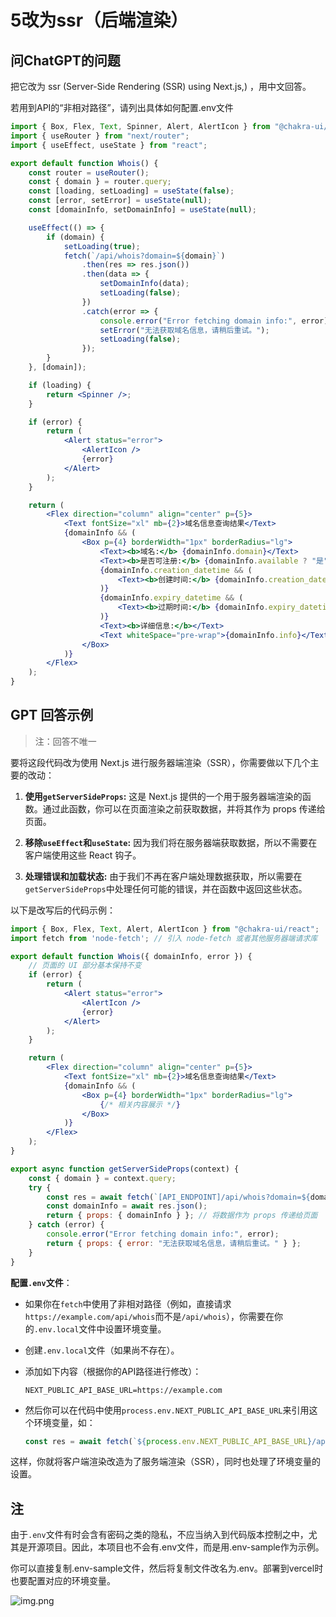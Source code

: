 # 5改为ssr（后端渲染）

## 问ChatGPT的问题

把它改为 ssr (Server-Side Rendering (SSR) using Next.js,) ，用中文回答。

若用到API的“非相对路径”，请列出具体如何配置.env文件

```jsx
import { Box, Flex, Text, Spinner, Alert, AlertIcon } from "@chakra-ui/react";
import { useRouter } from "next/router";
import { useEffect, useState } from "react";

export default function Whois() {
    const router = useRouter();
    const { domain } = router.query;
    const [loading, setLoading] = useState(false);
    const [error, setError] = useState(null);
    const [domainInfo, setDomainInfo] = useState(null);

    useEffect(() => {
        if (domain) {
            setLoading(true);
            fetch(`/api/whois?domain=${domain}`)
                .then(res => res.json())
                .then(data => {
                    setDomainInfo(data);
                    setLoading(false);
                })
                .catch(error => {
                    console.error("Error fetching domain info:", error);
                    setError("无法获取域名信息，请稍后重试。");
                    setLoading(false);
                });
        }
    }, [domain]);

    if (loading) {
        return <Spinner />;
    }

    if (error) {
        return (
            <Alert status="error">
                <AlertIcon />
                {error}
            </Alert>
        );
    }

    return (
        <Flex direction="column" align="center" p={5}>
            <Text fontSize="xl" mb={2}>域名信息查询结果</Text>
            {domainInfo && (
                <Box p={4} borderWidth="1px" borderRadius="lg">
                    <Text><b>域名:</b> {domainInfo.domain}</Text>
                    <Text><b>是否可注册:</b> {domainInfo.available ? "是" : "否"}</Text>
                    {domainInfo.creation_datetime && (
                        <Text><b>创建时间:</b> {domainInfo.creation_datetime}</Text>
                    )}
                    {domainInfo.expiry_datetime && (
                        <Text><b>过期时间:</b> {domainInfo.expiry_datetime}</Text>
                    )}
                    <Text><b>详细信息:</b></Text>
                    <Text whiteSpace="pre-wrap">{domainInfo.info}</Text>
                </Box>
            )}
        </Flex>
    );
}

```


## GPT 回答示例

> 注：回答不唯一

要将这段代码改为使用 Next.js 进行服务器端渲染（SSR），你需要做以下几个主要的改动：

1. **使用`getServerSideProps`:** 这是 Next.js 提供的一个用于服务器端渲染的函数。通过此函数，你可以在页面渲染之前获取数据，并将其作为 props 传递给页面。

2. **移除`useEffect`和`useState`:** 因为我们将在服务器端获取数据，所以不需要在客户端使用这些 React 钩子。

3. **处理错误和加载状态:** 由于我们不再在客户端处理数据获取，所以需要在`getServerSideProps`中处理任何可能的错误，并在函数中返回这些状态。

以下是改写后的代码示例：

```jsx
import { Box, Flex, Text, Alert, AlertIcon } from "@chakra-ui/react";
import fetch from 'node-fetch'; // 引入 node-fetch 或者其他服务器端请求库

export default function Whois({ domainInfo, error }) {
    // 页面的 UI 部分基本保持不变
    if (error) {
        return (
            <Alert status="error">
                <AlertIcon />
                {error}
            </Alert>
        );
    }

    return (
        <Flex direction="column" align="center" p={5}>
            <Text fontSize="xl" mb={2}>域名信息查询结果</Text>
            {domainInfo && (
                <Box p={4} borderWidth="1px" borderRadius="lg">
                    {/* 相关内容展示 */}
                </Box>
            )}
        </Flex>
    );
}

export async function getServerSideProps(context) {
    const { domain } = context.query;
    try {
        const res = await fetch(`[API_ENDPOINT]/api/whois?domain=${domain}`);
        const domainInfo = await res.json();
        return { props: { domainInfo } }; // 将数据作为 props 传递给页面
    } catch (error) {
        console.error("Error fetching domain info:", error);
        return { props: { error: "无法获取域名信息，请稍后重试。" } };
    }
}
```

**配置`.env`文件**：

- 如果你在`fetch`中使用了非相对路径（例如，直接请求`https://example.com/api/whois`而不是`/api/whois`），你需要在你的`.env.local`文件中设置环境变量。
- 创建`.env.local`文件（如果尚不存在）。
- 添加如下内容（根据你的API路径进行修改）：

  ```
  NEXT_PUBLIC_API_BASE_URL=https://example.com
  ```

- 然后你可以在代码中使用`process.env.NEXT_PUBLIC_API_BASE_URL`来引用这个环境变量，如：

  ```javascript
  const res = await fetch(`${process.env.NEXT_PUBLIC_API_BASE_URL}/api/whois?domain=${domain}`);
  ```

这样，你就将客户端渲染改造为了服务端渲染（SSR），同时也处理了环境变量的设置。

## 注

由于`.env`文件有时会含有密码之类的隐私，不应当纳入到代码版本控制之中，尤其是开源项目。因此，本项目也不会有.env文件，而是用.env-sample作为示例。

你可以直接复制.env-sample文件，然后将复制文件改名为.env。部署到vercel时也要配置对应的环境变量。

![img.png](assets/img.png)
